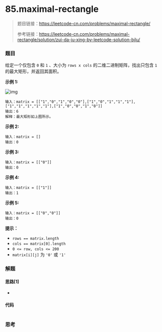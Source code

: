 # 85.maximal-rectangle

> 题目链接：https://leetcode-cn.com/problems/maximal-rectangle/
>
> 参考链接：https://leetcode-cn.com/problems/maximal-rectangle/solution/zui-da-ju-xing-by-leetcode-solution-bjlu/

### 题目

给定一个仅包含 `0` 和 `1` 、大小为 `rows x cols` 的二维二进制矩阵，找出只包含 `1` 的最大矩形，并返回其面积。

**示例  1:**

![img](https://assets.leetcode.com/uploads/2020/09/14/maximal.jpg)

```
输入：matrix = [["1","0","1","0","0"],["1","0","1","1","1"],["1","1","1","1","1"],["1","0","0","1","0"]]
输出：6
解释：最大矩形如上图所示。
```

**示例  2:**

```
输入：matrix = []
输出：0
```

**示例  3:**

```
输入：matrix = [["0"]]
输出：0
```

**示例  4:**

```
输入：matrix = [["1"]]
输出：1
```

**示例  5:**

```
输入：matrix = [["0","0"]]
输出：0
```

**提示：**

- `rows == matrix.length`
- `cols == matrix[0].length`
- `0 <= row, cols <= 200`
- `matrix[i][j]` 为 `'0'` 或 `'1'`



### 解题

#### 思路[1]

* 

#### 代码

```javascript

```



### 思考

